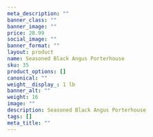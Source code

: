 ```yaml
---
meta_description: ""
banner_class: ""
banner_image: ""
price: 28.99
social_image: ""
banner_format: ""
layout: product
name: Seasoned Black Angus Porterhouse
sku: 35
product_options: []
canonical: ""
weight__display_: 1 lb
banner_alt: ""
weight: 16
image: ""
description: Seasoned Black Angus Porterhouse
tags: []
meta_title: ""
---
```

